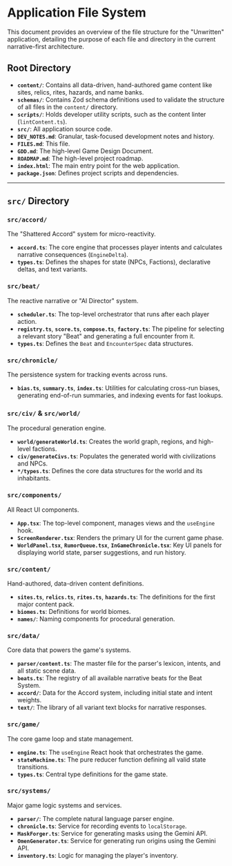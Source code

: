 # Application File System

This document provides an overview of the file structure for the "Unwritten" application, detailing the purpose of each file and directory in the current narrative-first architecture.

## Root Directory

-   **`content/`**: Contains all data-driven, hand-authored game content like sites, relics, rites, hazards, and name banks.
-   **`schemas/`**: Contains Zod schema definitions used to validate the structure of all files in the `content/` directory.
-   **`scripts/`**: Holds developer utility scripts, such as the content linter (`lintContent.ts`).
-   **`src/`**: All application source code.
-   **`DEV_NOTES.md`**: Granular, task-focused development notes and history.
-   **`FILES.md`**: This file.
-   **`GDD.md`**: The high-level Game Design Document.
-   **`ROADMAP.md`**: The high-level project roadmap.
-   **`index.html`**: The main entry point for the web application.
-   **`package.json`**: Defines project scripts and dependencies.

---

## `src/` Directory

### `src/accord/`

The "Shattered Accord" system for micro-reactivity.

-   **`accord.ts`**: The core engine that processes player intents and calculates narrative consequences (`EngineDelta`).
-   **`types.ts`**: Defines the shapes for state (NPCs, Factions), declarative deltas, and text variants.

### `src/beat/`

The reactive narrative or "AI Director" system.

-   **`scheduler.ts`**: The top-level orchestrator that runs after each player action.
-   **`registry.ts`**, **`score.ts`**, **`compose.ts`**, **`factory.ts`**: The pipeline for selecting a relevant story "Beat" and generating a full encounter from it.
-   **`types.ts`**: Defines the `Beat` and `EncounterSpec` data structures.

### `src/chronicle/`

The persistence system for tracking events across runs.

-   **`bias.ts`**, **`summary.ts`**, **`index.ts`**: Utilities for calculating cross-run biases, generating end-of-run summaries, and indexing events for fast lookups.

### `src/civ/` & `src/world/`

The procedural generation engine.

-   **`world/generateWorld.ts`**: Creates the world graph, regions, and high-level factions.
-   **`civ/generateCivs.ts`**: Populates the generated world with civilizations and NPCs.
-   **`*/types.ts`**: Defines the core data structures for the world and its inhabitants.

### `src/components/`

All React UI components.

-   **`App.tsx`**: The top-level component, manages views and the `useEngine` hook.
-   **`ScreenRenderer.tsx`**: Renders the primary UI for the current game phase.
-   **`WorldPanel.tsx`**, **`RumorQueue.tsx`**, **`InGameChronicle.tsx`**: Key UI panels for displaying world state, parser suggestions, and run history.

### `src/content/`

Hand-authored, data-driven content definitions.

-   **`sites.ts`**, **`relics.ts`**, **`rites.ts`**, **`hazards.ts`**: The definitions for the first major content pack.
-   **`biomes.ts`**: Definitions for world biomes.
-   **`names/`**: Naming components for procedural generation.

### `src/data/`

Core data that powers the game's systems.

-   **`parser/content.ts`**: The master file for the parser's lexicon, intents, and all static scene data.
-   **`beats.ts`**: The registry of all available narrative beats for the Beat System.
-   **`accord/`**: Data for the Accord system, including initial state and intent weights.
-   **`text/`**: The library of all variant text blocks for narrative responses.

### `src/game/`

The core game loop and state management.

-   **`engine.ts`**: The `useEngine` React hook that orchestrates the game.
-   **`stateMachine.ts`**: The pure reducer function defining all valid state transitions.
-   **`types.ts`**: Central type definitions for the game state.

### `src/systems/`

Major game logic systems and services.

-   **`parser/`**: The complete natural language parser engine.
-   **`chronicle.ts`**: Service for recording events to `localStorage`.
-   **`MaskForger.ts`**: Service for generating masks using the Gemini API.
-   **`OmenGenerator.ts`**: Service for generating run origins using the Gemini API.
-   **`inventory.ts`**: Logic for managing the player's inventory.
